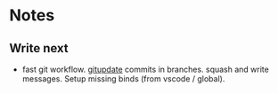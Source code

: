 # Notes

## Write next

- fast git workflow. [gitupdate](https://github.com/nikitavoloboev/gitupdate) commits in branches. squash and write messages. Setup missing binds (from vscode / global).
